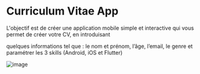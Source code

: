 # Curriculum Vitae App
L'objectif est de créer une application
mobile simple et interactive qui vous
permet de créer votre CV, en introduisant

quelques informations tel que :
le nom et prénom, l’âge, l’email, le genre
et paramétrer les 3 skills (Android, iOS et Flutter)

![image](https://user-images.githubusercontent.com/99246249/216201674-a3c3796f-2077-444e-935d-2261bb2d3ca3.png)
